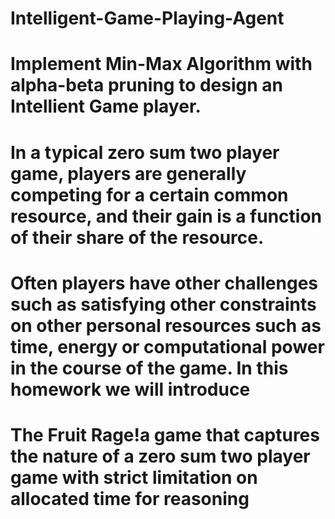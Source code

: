 # Intelligent-Game-Playing-Agent
# Implement Min-Max Algorithm with alpha-beta pruning to design an Intellient Game player.
# In a typical zero sum two player game, players are generally competing for a certain common resource, and their gain is a function of their share of the resource. 
# Often players have other challenges such as satisfying other constraints on other personal resources such as time,  energy  or  computational  power  in  the  course  of  the  game.  In  this  homework  we will introduce 
# The Fruit Rage!a game that captures the nature of a zero sum two player game with strict limitation on allocated time for reasoning
